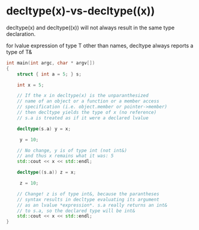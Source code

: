 # decltype(x)-vs-decltype((x))

decltype(x) and decltype((x)) will not always result in the same type
declaration.

for lvalue expression of type T other than names, decltype always reports a type of T&

```C++
int main(int argc, char * argv[])
{
	struct { int a = 5; } s;

	int x = 5;

	// If the x in decltype(x) is the unparanthesized
	// name of an object or a function or a member access
	// specification (i.e. object.member or pointer->member)
	// then decltype yields the type of x (no reference)
	// s.a is treated as if it were a declared lvalue

	decltype(s.a) y = x;

	 y = 10;

	// No change, y is of type int (not int&)
	// and thus x remains what it was: 5
	std::cout << x << std::endl;

	decltype((s.a)) z = x;

	 z = 10;

	// Change! z is of type int&, because the parantheses
	// syntax results in decltype evaluating its argument
	// as an lvalue *expression*. s.a really returns an int&
	// to s.a, so the declared type will be int&
	std::cout << x << std::endl;
}
```
